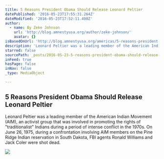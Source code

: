 ```yaml
---
title: 5 Reasons President Obama Should Release Leonard Peltier
datePublished: '2016-05-23T17:55:31.264Z'
dateModified: '2016-05-23T17:52:11.400Z'
author:
  - name: By Zeke Johnson
    url: 'http://blog.amnestyusa.org/author/zeke-johnson/'
    avatar: {}
isBasedOnUrl: 'http://blog.amnestyusa.org/americas/5-reasons-president-obama-should-release-leonard-peltier/'
description: 'Leonard Peltier was a leading member of the American Indian Movement (AIM), an activist group that was involved in promoting the rights of "traditionalist" Indians during a period of intense conflict in the 1970s. On June 26, 1975, during a confrontation involving AIM members on the Pine Ridge Indian reservation in South Dakota, FBI agents Ronald Williams and Jack Coler were shot dead.'
starred: false
sourcePath: _posts/2016-05-23-5-reasons-president-obama-should-release-leonard-peltier.md
inFeed: true
hasPage: false
inNav: false
_type: MediaObject

---
```

<article style=""><h1>5 Reasons President Obama Should Release Leonard Peltier</h1><p>Leonard Peltier was a leading member of the American Indian Movement (AIM), an activist group that was involved in promoting the rights of "traditionalist" Indians during a period of intense conflict in the 1970s. On June 26, 1975, during a confrontation involving AIM members on the Pine Ridge Indian reservation in South Dakota, FBI agents Ronald Williams and Jack Coler were shot dead.</p><img src="http://blog.amnestyusa.org/wp-content/uploads/2013/07/40_AI_PICTURE_OF_LEONARD-l1.jpg" /></article>
